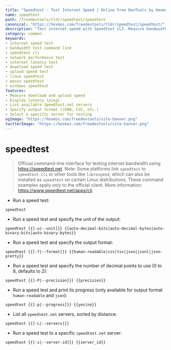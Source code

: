 ```yaml
---
title: "Speedtest - Test Internet Speed | Online Free DevTools by Hexmos"
name: speedtest
path: /freedevtools/tldr/speedtest/speedtest
canonical: "https://hexmos.com/freedevtools/tldr/speedtest/speedtest/"
description: "Test internet speed with Speedtest CLI. Measure bandwidth, latency, and network performance with this command-line tool. Free online tool, no registration required."
category: common
keywords:
- internet speed test
- bandwidth test command line
- speedtest cli
- network performance test
- internet latency test
- download speed test
- upload speed test
- linux speedtest
- macos speedtest
- windows speedtest
features:
- Measure download and upload speed
- Display latency (ping)
- List available Speedtest.net servers
- Specify output format (JSON, CSV, etc.)
- Select a specific server for testing
ogImage: "https://hexmos.com/freedevtools/site-banner.png"
twitterImage: "https://hexmos.com/freedevtools/site-banner.png"
---
```


# speedtest

> Official command-line interface for testing internet bandwidth using <https://speedtest.net>.
> Note: Some platforms link `speedtest` to `speedtest-cli` or other tools like `librespeed`, which can also be installed as `speedtest` on certain Linux distributions.
> These command examples apply only to the official client.
> More information: <https://www.speedtest.net/apps/cli>.

- Run a speed test:

`speedtest`

- Run a speed test and specify the unit of the output:

`speedtest {{[-u|--unit]}} {{auto-decimal-bits|auto-decimal-bytes|auto-binary-bits|auto-binary-bytes}}`

- Run a speed test and specify the output format:

`speedtest {{[-f|--format]}} {{human-readable|csv|tsv|json|jsonl|json-pretty}}`

- Run a speed test and specify the number of decimal points to use (0 to 8, defaults to 2):

`speedtest {{[-P|--precision]}} {{precision}}`

- Run a speed test and print its progress (only available for output format `human-readable` and `json`):

`speedtest {{[-p|--progress]}} {{yes|no}}`

- List all `speedtest.net` servers, sorted by distance:

`speedtest {{[-L|--servers]}}`

- Run a speed test to a specific `speedtest.net` server:

`speedtest {{[-s|--server-id]}} {{server_id}}`
